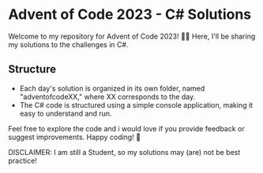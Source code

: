 # Advent of Code 2023 - C# Solutions

Welcome to my repository for Advent of Code 2023! 🎄🌟 Here, I'll be sharing my solutions to the challenges in C#.

## Structure

- Each day's solution is organized in its own folder, named "adventofcodeXX," where XX corresponds to the day.
- The C# code is structured using a simple console application, making it easy to understand and run.

Feel free to explore the code and i would love if you provide feedback or suggest improvements. Happy coding! 🚀

DISCLAIMER: I am still a Student, so my solutions may (are) not be best practice!
